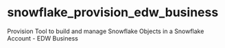 # snowflake_provision_edw_business
Provision Tool to build and manage Snowflake Objects in a Snowflake Account - EDW Business
